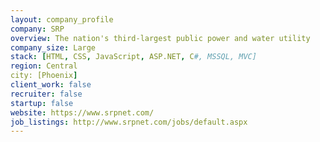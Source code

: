 ```yaml
---
layout: company_profile
company: SRP
overview: The nation's third-largest public power and water utility
company_size: Large
stack: [HTML, CSS, JavaScript, ASP.NET, C#, MSSQL, MVC]
region: Central
city: [Phoenix]
client_work: false
recruiter: false
startup: false
website: https://www.srpnet.com/
job_listings: http://www.srpnet.com/jobs/default.aspx
---
```

